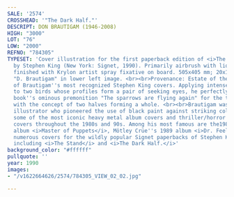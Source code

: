 ```yaml
---
SALE: '2574'
CROSSHEAD: '"The Dark Half."'
DESCRIPT: DON BRAUTIGAM (1946-2008)
HIGH: "3000"
LOT: "76"
LOW: "2000"
REFNO: "784305"
TYPESET: 'Cover illustration for the first paperback edition of <i>The Dark Half</i>
  by Stephen King (New York: Signet, 1990). Primarily airbrush with liquid acrylic
  finished with Krylon artist spray fixative on board. 505x405 mm; 20x16 inches. Signed
  "D. Brautigam" in lower left image. <br><br>Provenance: Estate of the artist. <br><br>One
  of Brautigam''s most recognized Stephen King covers. Applying intense red paint
  to two birds whose profiles form a pair of seeking eyes, he perfectly depicts the
  book''s ominous premonition "The sparrows are flying again" for the tale which plays
  with the concept of two halves forming a whole. <br><br>Brautigam was a highly skilled
  illustrator who pioneered the use of black paint against striking colors to create
  some of the most iconic heavy metal album covers and thriller/horror genre book
  covers throughout the 1980s and 90s. Among his most famous are the1986 Metallica
  album <i>Master of Puppets</i>, Mötley Crüe''s 1989 album <i>Dr. Feelgood,</i> and
  numerous covers for the wildly popular Signet paperbacks of Stephen King novels
  including <i>The Stand</i> and <i>The Dark Half.</i>'
background_color: "#ffffff"
pullquote: ''
year: 1990
images:
- "/v1622664626/2574/784305_VIEW_02_02.jpg"

---
```

